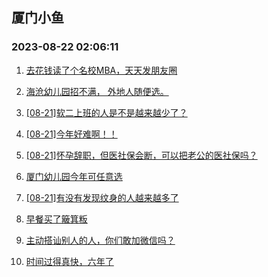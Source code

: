 ## 厦门小鱼 
### 2023-08-22 02:06:11

1. [去花钱读了个名校MBA，天天发朋友圈](http://bbs.xmfish.com/read-htm-tid-18057661.html)

2. [海沧幼儿园招不满，
外地人随便选。](http://bbs.xmfish.com/read-htm-tid-18057686.html)

3. [[08-21]软二上班的人是不是越来越少了？](http://bbs.xmfish.com/read-htm-tid-18057884.html)

4. [[08-21]今年好难啊！！](http://bbs.xmfish.com/read-htm-tid-18057857.html)

5. [[08-21]怀孕辞职，但医社保会断，可以把老公的医社保吗？](http://bbs.xmfish.com/read-htm-tid-18057654.html)

6. [厦门幼儿园今年可任意选](http://bbs.xmfish.com/read-htm-tid-18057821.html)

7. [[08-21]有没有发现纹身的人越来越多了](http://bbs.xmfish.com/read-htm-tid-18057766.html)

8. [早餐买了簸箕粄](http://bbs.xmfish.com/read-htm-tid-18057588.html)

9. [主动搭讪别人的人，你们敢加微信吗？](http://bbs.xmfish.com/read-htm-tid-18057908.html)

10. [时间过得真快，六年了](http://bbs.xmfish.com/read-htm-tid-18057885.html)

